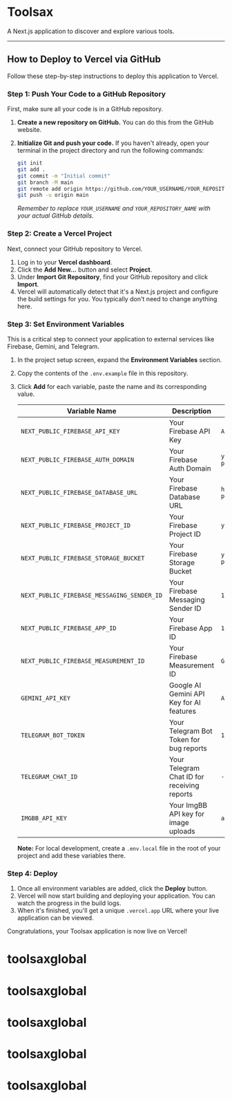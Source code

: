 # Toolsax

A Next.js application to discover and explore various tools.

---

## How to Deploy to Vercel via GitHub

Follow these step-by-step instructions to deploy this application to Vercel.

### Step 1: Push Your Code to a GitHub Repository

First, make sure all your code is in a GitHub repository.

1.  **Create a new repository on GitHub.** You can do this from the GitHub website.
2.  **Initialize Git and push your code.** If you haven't already, open your terminal in the project directory and run the following commands:

    ```bash
    git init
    git add .
    git commit -m "Initial commit"
    git branch -M main
    git remote add origin https://github.com/YOUR_USERNAME/YOUR_REPOSITORY_NAME.git
    git push -u origin main
    ```

    *Remember to replace `YOUR_USERNAME` and `YOUR_REPOSITORY_NAME` with your actual GitHub details.*

### Step 2: Create a Vercel Project

Next, connect your GitHub repository to Vercel.

1.  Log in to your **Vercel dashboard**.
2.  Click the **Add New...** button and select **Project**.
3.  Under **Import Git Repository**, find your GitHub repository and click **Import**.
4.  Vercel will automatically detect that it's a Next.js project and configure the build settings for you. You typically don't need to change anything here.

### Step 3: Set Environment Variables

This is a critical step to connect your application to external services like Firebase, Gemini, and Telegram.

1.  In the project setup screen, expand the **Environment Variables** section.
2.  Copy the contents of the `.env.example` file in this repository.
3.  Click **Add** for each variable, paste the name and its corresponding value.

    | Variable Name                          | Description                                         | Example Value                          |
    | -------------------------------------- | --------------------------------------------------- | -------------------------------------- |
    | `NEXT_PUBLIC_FIREBASE_API_KEY`         | Your Firebase API Key                               | `AIzaSy...`                            |
    | `NEXT_PUBLIC_FIREBASE_AUTH_DOMAIN`     | Your Firebase Auth Domain                           | `your-project.firebaseapp.com`         |
    | `NEXT_PUBLIC_FIREBASE_DATABASE_URL`    | Your Firebase Database URL                          | `https://your-project.firebaseio.com`   |
    | `NEXT_PUBLIC_FIREBASE_PROJECT_ID`      | Your Firebase Project ID                            | `your-project-id`                      |
    | `NEXT_PUBLIC_FIREBASE_STORAGE_BUCKET`  | Your Firebase Storage Bucket                        | `your-project.appspot.com`             |
    | `NEXT_PUBLIC_FIREBASE_MESSAGING_SENDER_ID` | Your Firebase Messaging Sender ID                 | `1234567890`                           |
    | `NEXT_PUBLIC_FIREBASE_APP_ID`          | Your Firebase App ID                                | `1:12345...`                           |
    | `NEXT_PUBLIC_FIREBASE_MEASUREMENT_ID`  | Your Firebase Measurement ID                        | `G-ABC...`                             |
    | `GEMINI_API_KEY`                       | Google AI Gemini API Key for AI features            | `AIza...`                              |
    | `TELEGRAM_BOT_TOKEN`                   | Your Telegram Bot Token for bug reports             | `12345:ABC...`                         |
    | `TELEGRAM_CHAT_ID`                     | Your Telegram Chat ID for receiving reports         | `-100...`                              |
    | `IMGBB_API_KEY`                        | Your ImgBB API key for image uploads                | `a1b2c3...`                            |

    **Note:** For local development, create a `.env.local` file in the root of your project and add these variables there.

### Step 4: Deploy

1.  Once all environment variables are added, click the **Deploy** button.
2.  Vercel will now start building and deploying your application. You can watch the progress in the build logs.
3.  When it's finished, you'll get a unique `.vercel.app` URL where your live application can be viewed.

Congratulations, your Toolsax application is now live on Vercel!
# toolsaxglobal
# toolsaxglobal
# toolsaxglobal
# toolsaxglobal
# toolsaxglobal
